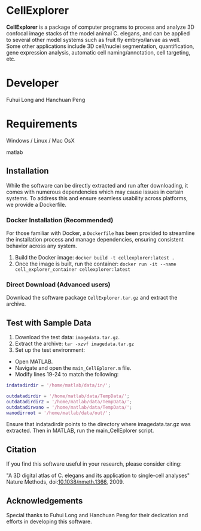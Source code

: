 # CellExplorer
**CellExplorer** is a package of computer programs to process and analyze 3D confocal image stacks of the model animal C. elegans, and can be applied to several other model systems such as fruit fly embryo/larvae as well. Some other applications include 3D cell/nuclei segmentation, quantification, gene expression analysis, automatic cell naming/annotation, cell targeting, etc. 

# Developer
Fuhui Long and Hanchuan Peng

# Requirements
Windows / Linux / Mac OsX

matlab

## Installation

While the software can be directly extracted and run after downloading, it comes with numerous dependencies which may cause issues in certain systems. To address this and ensure seamless usability across platforms, we provide a Dockerfile. 

### Docker Installation (Recommended)

For those familiar with Docker, a `Dockerfile` has been provided to streamline the installation process and manage dependencies, ensuring consistent behavior across any system.

1. Build the Docker image:
`docker build -t cellexplorer:latest .`
2. Once the image is built, run the container:
`docker run -it --name cell_explorer_container cellexplorer:latest`

### Direct Download (Advanced users)
Download the software package `CellExplorer.tar.gz` and extract the archive.

## Test with Sample Data
1. Download the test data: `imagedata.tar.gz`.
2. Extract the archive:
`tar -xzvf imagedata.tar.gz`
3. Set up the test environment:
- Open MATLAB.
- Navigate and open the `main_CellEplorer.m` file.
- Modify lines 19-24 to match the following:

```matlab
indatadirdir = '/home/matlab/data/in/';

outdatadirdir = '/home/matlab/data/TempData/';
outdatadirdir2 = '/home/matlab/data/TempData/';
outdatadirwano = '/home/matlab/data/TempData/';
wanodirroot = '/home/matlab/data/out/';
```
Ensure that indatadirdir points to the directory where imagedata.tar.gz was extracted.
Then in MATLAB, run the main_CellEplorer script.

## Citation

If you find this software useful in your research, please consider citing:

"A 3D digital atlas of C. elegans and its application to single-cell analyses" Nature Methods, doi:[10.1038/nmeth.1366](https://www.nature.com/articles/nmeth.1366), 2009.

## Acknowledgements

Special thanks to Fuhui Long and Hanchuan Peng for their dedication and efforts in developing this software.


